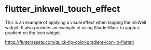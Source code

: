 # flutter_inkwell_touch_effect

This is an example of applying a visual effect when tapping the InkWell widget. 
It also provides an example of using ShaderMask to apply a gradient on the Icon widget.

https://flutterassets.com/quick-tip-color-gradient-icon-in-flutter/